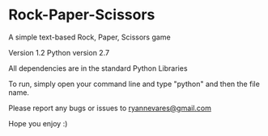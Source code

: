 # Rock-Paper-Scissors
A simple text-based Rock, Paper, Scissors game

Version 1.2
Python version 2.7

All dependencies are in the standard Python Libraries

To run, simply open your command line and type "python" and then the file name. 

Please report any bugs or issues to ryannevares@gmail.com

Hope you enjoy :)
